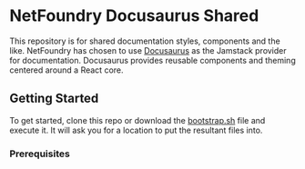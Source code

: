 # NetFoundry Docusaurus Shared

This repository is for shared documentation styles, components and the like. NetFoundry has chosen to use 
[Docusaurus](https://docusaurus.io/) as the Jamstack provider for documentation. Docusaurus provides reusable components
and theming centered around a React core. 


## Getting Started

To get started, clone this repo or download the [bootstrap.sh](./bootstrap.sh) file and execute it. It will ask you for
a location to put the resultant files into.

### Prerequisites 
